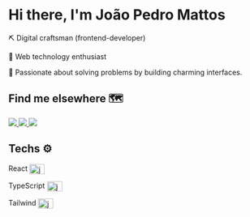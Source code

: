 # Hi there, I'm João Pedro Mattos 

⛏️ Digital craftsman (frontend-developer)

🧠 Web technology enthusiast

🧡 Passionate about solving problems by building charming interfaces.

## Find me elsewhere 🗺️

<div> 
  <a href = "https://jotapemattos-portfolio.vercel.app" target="_blank">
    <img src="https://img.shields.io/badge/-Website-000000?style=for-the-badge&logo=circle&logoColor=white"">
</a>
  <a href = "mailto:jpmrc49@gmail.com" target="_blank">
    <img src="https://img.shields.io/badge/-Gmail-%23333?style=for-the-badge&logo=gmail&logoColor=white">
  </a>
  <a href="https://www.linkedin.com/in/jo%C3%A3o-pedro-mattos-rodrigues-camargo-23b52a25b/" target="_blank">
    <img src="https://img.shields.io/badge/-LinkedIn-%230077B5?style=for-the-badge&logo=linkedin&logoColor=white">
  </a> 
</div>

## Techs ⚙️
<div style="display: inline_block">
  <span><p>React <img align="center" alt="jp-react" height="20" width="30" src="https://cdn.jsdelivr.net/gh/devicons/devicon/icons/react/react-original.svg"></span>
  <span><p>TypeScript <img align="center" alt="jp-react" height="20" width="30" src="https://cdn.jsdelivr.net/gh/devicons/devicon/icons/typescript/typescript-original.svg"></p> </span>
  <span><p>Tailwind <img align="center" alt="jp-react" height="20" width="30" src="https://cdn.jsdelivr.net/gh/devicons/devicon/icons/tailwindcss/tailwindcss-plain.svg">   </p> </span>
 </div>


